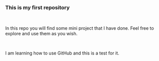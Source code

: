 <h3>This is my first repository</h3>
<br>
<p>In this repo you will find some mini project  that I have done. Feel free to explore and use them as you wish.</p>
<br>
<p>I am learning how to use GitHub and this is a test for it.</p>